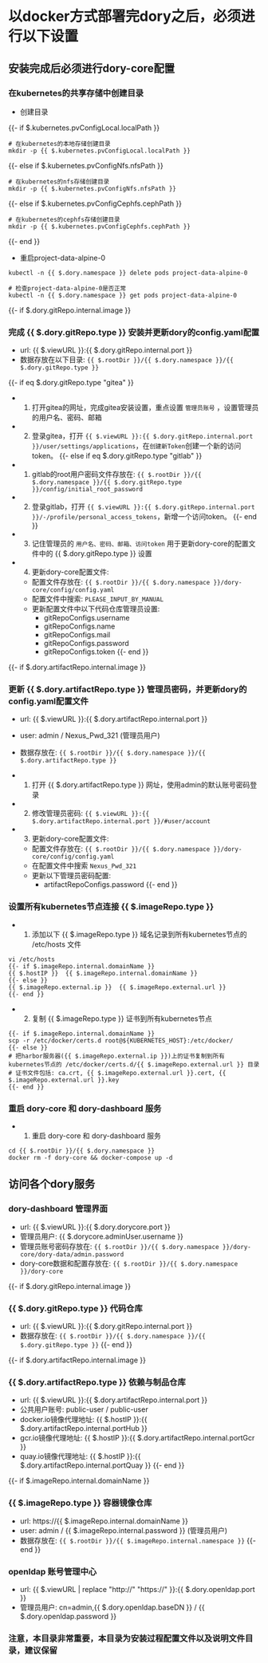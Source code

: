 # 以docker方式部署完dory之后，必须进行以下设置

## 安装完成后必须进行dory-core配置

### 在kubernetes的共享存储中创建目录

- 创建目录

{{- if $.kubernetes.pvConfigLocal.localPath }}
```shell script
# 在kubernetes的本地存储创建目录
mkdir -p {{ $.kubernetes.pvConfigLocal.localPath }}
```
{{- else if $.kubernetes.pvConfigNfs.nfsPath }}
```shell script
# 在kubernetes的nfs存储创建目录
mkdir -p {{ $.kubernetes.pvConfigNfs.nfsPath }}
```
{{- else if $.kubernetes.pvConfigCephfs.cephPath }}
```shell script
# 在kubernetes的cephfs存储创建目录
mkdir -p {{ $.kubernetes.pvConfigCephfs.cephPath }}
```
{{- end }}

- 重启project-data-alpine-0

```shell script
kubectl -n {{ $.dory.namespace }} delete pods project-data-alpine-0

# 检查project-data-alpine-0是否正常
kubectl -n {{ $.dory.namespace }} get pods project-data-alpine-0
```

{{- if $.dory.gitRepo.internal.image }}
### 完成 {{ $.dory.gitRepo.type }} 安装并更新dory的config.yaml配置

- url: {{ $.viewURL }}:{{ $.dory.gitRepo.internal.port }}
- 数据存放在以下目录: `{{ $.rootDir }}/{{ $.dory.namespace }}/{{ $.dory.gitRepo.type }}`

{{- if eq $.dory.gitRepo.type "gitea" }}
- 1. 打开gitea的网址，完成gitea安装设置，重点设置 `管理员账号` ，设置管理员的用户名、密码、邮箱
- 2. 登录gitea，打开 `{{ $.viewURL }}:{{ $.dory.gitRepo.internal.port }}/user/settings/applications`，在`创建新Token`创建一个新的访问token。
{{- else if eq $.dory.gitRepo.type "gitlab" }}
- 1. gitlab的root用户密码文件存放在: `{{ $.rootDir }}/{{ $.dory.namespace }}/{{ $.dory.gitRepo.type }}/config/initial_root_password`
- 2. 登录gitlab，打开 `{{ $.viewURL }}:{{ $.dory.gitRepo.internal.port }}/-/profile/personal_access_tokens`，新增一个访问token。
{{- end }}
- 3. 记住管理员的 `用户名、密码、邮箱、访问token` 用于更新dory-core的配置文件中的 {{ $.dory.gitRepo.type }} 设置
- 4. 更新dory-core配置文件:
  - 配置文件存放在: `{{ $.rootDir }}/{{ $.dory.namespace }}/dory-core/config/config.yaml`
  - 配置文件中搜索: `PLEASE_INPUT_BY_MANUAL`
  - 更新配置文件中以下代码仓库管理员设置: 
    - gitRepoConfigs.username
    - gitRepoConfigs.name
    - gitRepoConfigs.mail
    - gitRepoConfigs.password
    - gitRepoConfigs.token
{{- end }}

{{- if $.dory.artifactRepo.internal.image }}
### 更新 {{ $.dory.artifactRepo.type }} 管理员密码，并更新dory的config.yaml配置文件

- url: {{ $.viewURL }}:{{ $.dory.artifactRepo.internal.port }}
- user: admin / Nexus_Pwd_321 (管理员用户)
- 数据存放在: `{{ $.rootDir }}/{{ $.dory.namespace }}/{{ $.dory.artifactRepo.type }}`

- 1. 打开 {{ $.dory.artifactRepo.type }} 网址，使用admin的默认账号密码登录
- 2. 修改管理员密码: `{{ $.viewURL }}:{{ $.dory.artifactRepo.internal.port }}/#user/account`
- 3. 更新dory-core配置文件:
  - 配置文件存放在: `{{ $.rootDir }}/{{ $.dory.namespace }}/dory-core/config/config.yaml`
  - 在配置文件中搜索 `Nexus_Pwd_321`
  - 更新以下管理员密码配置: 
    - artifactRepoConfigs.password
{{- end }}
 
### 设置所有kubernetes节点连接 {{ $.imageRepo.type }}

- 1. 添加以下 {{ $.imageRepo.type }} 域名记录到所有kubernetes节点的 /etc/hosts 文件  

```shell script
vi /etc/hosts
{{- if $.imageRepo.internal.domainName }}
{{ $.hostIP }}  {{ $.imageRepo.internal.domainName }}
{{- else }}
{{ $.imageRepo.external.ip }}  {{ $.imageRepo.external.url }}
{{- end }}
```

- 2. 复制 {{ $.imageRepo.type }} 证书到所有kubernetes节点

```shell script
{{- if $.imageRepo.internal.domainName }}
scp -r /etc/docker/certs.d root@${KUBERNETES_HOST}:/etc/docker/
{{- else }}
# 把harbor服务器({{ $.imageRepo.external.ip }})上的证书复制到所有kubernetes节点的 /etc/docker/certs.d/{{ $.imageRepo.external.url }} 目录
# 证书文件包括: ca.crt, {{ $.imageRepo.external.url }}.cert, {{ $.imageRepo.external.url }}.key
{{- end }}
```

### 重启 dory-core 和 dory-dashboard 服务

- 1. 重启 dory-core 和 dory-dashboard 服务

```shell script
cd {{ $.rootDir }}/{{ $.dory.namespace }}
docker rm -f dory-core && docker-compose up -d
```

## 访问各个dory服务

### dory-dashboard 管理界面

- url: {{ $.viewURL }}:{{ $.dory.dorycore.port }}
- 管理员用户: {{ $.dorycore.adminUser.username }}
- 管理员账号密码存放在: `{{ $.rootDir }}/{{ $.dory.namespace }}/dory-core/dory-data/admin.password`
- dory-core数据和配置存放在: `{{ $.rootDir }}/{{ $.dory.namespace }}/dory-core`

{{- if $.dory.gitRepo.internal.image }}
### {{ $.dory.gitRepo.type }} 代码仓库

- url: {{ $.viewURL }}:{{ $.dory.gitRepo.internal.port }}
- 数据存放在: `{{ $.rootDir }}/{{ $.dory.namespace }}/{{ $.dory.gitRepo.type }}`
{{- end }}

{{- if $.dory.artifactRepo.internal.image }}
### {{ $.dory.artifactRepo.type }} 依赖与制品仓库

- url: {{ $.viewURL }}:{{ $.dory.artifactRepo.internal.port }}
- 公共用户账号: public-user / public-user
- docker.io镜像代理地址: {{ $.hostIP }}:{{ $.dory.artifactRepo.internal.portHub }}
- gcr.io镜像代理地址: {{ $.hostIP }}:{{ $.dory.artifactRepo.internal.portGcr }}
- quay.io镜像代理地址: {{ $.hostIP }}:{{ $.dory.artifactRepo.internal.portQuay }}
{{- end }}

{{- if $.imageRepo.internal.domainName }}
### {{ $.imageRepo.type }} 容器镜像仓库

- url: https://{{ $.imageRepo.internal.domainName }}
- user: admin / {{ $.imageRepo.internal.password }} (管理员用户)
- 数据存放在: `{{ $.rootDir }}/{{ $.imageRepo.internal.namespace }}`
{{- end }}

### openldap 账号管理中心

- url: {{ $.viewURL | replace "http://" "https://" }}:{{ $.dory.openldap.port }}
- 管理员用户: cn=admin,{{ $.dory.openldap.baseDN }} / {{ $.dory.openldap.password }}

### 注意，本目录非常重要，本目录为安装过程配置文件以及说明文件目录，建议保留
